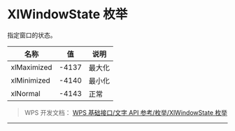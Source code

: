 # XlWindowState 枚举

指定窗口的状态。

| 名称        | 值    | 说明   |
|-------------|-------|--------|
| xlMaximized | -4137 | 最大化 |
| xlMinimized | -4140 | 最小化 |
| xlNormal    | -4143 | 正常   |

> WPS 开发文档： [WPS 基础接口/文字 API 参考/枚举/XlWindowState 枚举](https://qn.cache.wpscdn.cn/encs/doc/office_v19/topics/WPS%20%E5%9F%BA%E7%A1%80%E6%8E%A5%E5%8F%A3/%E6%96%87%E5%AD%97%20API%20%E5%8F%82%E8%80%83/%E6%9E%9A%E4%B8%BE/XlWindowState%20%E6%9E%9A%E4%B8%BE.html)

------------------------------------------------------------------------
